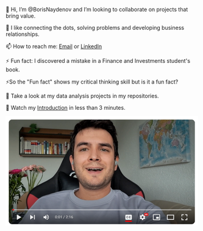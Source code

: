 👋 Hi, I’m @BorisNaydenov and  I’m looking to collaborate on projects that bring value. 

🌱 I like connecting the dots, solving problems and developing business relationships. 

📫 How to reach me: <a href="mailto:borissnaydenov@gmail.com">Email</a> or <a href="https://www.linkedin.com/in/boris-naydenov/">LinkedIn</a> 

  
⚡ Fun fact: I discovered a mistake in a Finance and Investments student's book. 

⚡So the "Fun fact" shows my critical thinking skill but is it a fun fact?


 👀 Take a look at my data analysis projects in my repositories.
 
 👀 Watch my [Introduction](https://youtu.be/Za_QAHPWQnw?si=tH9PpevlxNYDtxPT)  in less than 3 minutes.


[![About me: skills and motivation](https://github.com/BorisNaydenov/BorisNaydenov/blob/main/about%20mr.png)](hthttps://youtu.be/Za_QAHPWQnw?si=tH9PpevlxNYDtxPT)








<!---
BorisNaydenov/BorisNaydenov is a ✨ special ✨ repository because its `README.md` (this file) appears on your GitHub profile.
You can click the Preview link to take a look at your changes.
--->
